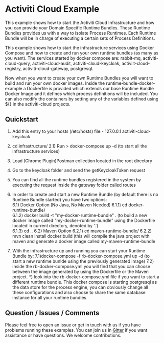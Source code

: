 # Activiti Cloud Example

This example shows how to start the Activiti Cloud Infrastructure and how you can provide your Domain Specific Runtime Bundles.
These Runtime Bundles provides us with a way to isolate Process Runtimes. Each Runtime Bundle will be in charge of executing a certain sets of 
Process Definitions. 

This example shows how to start the infrastructure services using Docker Compose and how to create and run your own runtime bundles (as many as you want).
The services started by docker compose are: rabbit-mq, activiti-cloud-query, activiti-cloud-audit, activiti-cloud-keycloak, activiit-cloud-registry, activiti-cloud-gateway, postgresql.

Now when you want to create your own Runtime Bundles you will want to build and run your own docker images. Inside the runtime-bundle-docker-example a Dockerfile is provided which extends our base Runtime Bundle Docker Image and it defines which process definitions will 
be included. You can also modify the containers by setting any of the variables defined using ${} in the activiti-cloud projects.

## Quickstart

1) Add this entry to your hosts (/etc/hosts) file - 127.0.0.1       activiti-cloud-keycloak
2) cd infrastructure/ 
   2.1) Run > docker-compose up -d (to start all the infrastructure services) 
3) Load (Chrome Plugin)Postman collection located in the root directory 
4) Go to the keycloak folder and send the getKeycloakToken request
5) You can find all the runtime bundles registered in the system by executing the request inside the gateway folder called routes
6) In order to create and start a new Runtime Bundle (by default there is no Runtime Bundle started) you have two options:\
    6.1) Docker Option (No Java, No Maven Needed)
        6.1.1) cd docker-runtime-bundle/ \
        6.1.2) docker build -t "my-docker-runtime-bundle" . (to build a new docker image called "my-docker-runtime-bundle" using the Dockerfile located in current directory, denoted by '.')\
        6.1.3) cd ..
    6.2) Maven Option
        6.2.1) cd maven-runtime-bundle/ 
        6.2.2) mvn clean install docker:build (this will compile the java project with maven and generate a docker image called my-maven-runtime-bundle
              
7) With the infrastructure up and running you can start your Runtime Bundle by:
    7.1)docker-compose -f rb-docker-compose.yml up -d (to start a new runtime bunlde using the previously generated image)
    7.2) inside the rb-docker-compose.yml you will find that you can choose between the image generated by using the Dockerfile or the Maven project.
        *) look into the rb-docker-compose.yml file if you want to start a different runtime bundle. This docker compose is starting
    postgresql as the data store for the process engine, you can obviously change all these configurations and also choose to share the
    same database instance for all your runtime bundles.     
    
## Question / Issues / Comments
Please feel free to open an issue or get in touch with us if you have problems running these 
examples. You can join us in [Gitter](https://gitter.im/Activiti/Activiti7?utm_source=share-link&utm_medium=link&utm_campaign=share-link) if you want assistance or have questions. 
We welcome contributions.  
